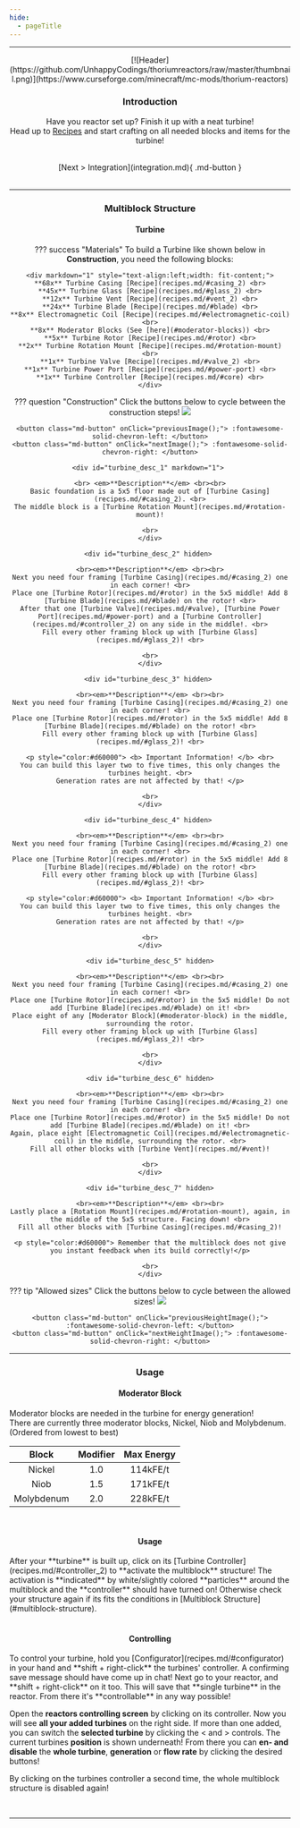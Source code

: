```yaml
---
hide:
  - pageTitle
---
```


<center>
<hr>
[![Header](https://github.com/UnhappyCodings/thoriumreactors/raw/master/thumbnail.png)](https://www.curseforge.com/minecraft/mc-mods/thorium-reactors)

### Introduction

Have you reactor set up? Finish it up with a neat turbine! <br>
Head up to [Recipes](#recipes) and start crafting on all needed blocks and items for the turbine!

<br>
[Next > Integration](integration.md){ .md-button }
<br><br>
<hr>

### Multiblock Structure

#### Turbine

??? success "Materials"
    To build a Turbine like shown below in **Construction**, you need the following blocks:

    <div markdown="1" style="text-align:left;width: fit-content;">
    **68x** Turbine Casing [Recipe](recipes.md/#casing_2) <br>
    **45x** Turbine Glass [Recipe](recipes.md/#glass_2) <br>
    **12x** Turbine Vent [Recipe](recipes.md/#vent_2) <br>
    **24x** Turbine Blade [Recipe](recipes.md/#blade) <br>
    **8x** Electromagnetic Coil [Recipe](recipes.md/#electromagnetic-coil) <br>
    **8x** Moderator Blocks (See [here](#moderator-blocks)) <br>
    **5x** Turbine Rotor [Recipe](recipes.md/#rotor) <br>
    **2x** Turbine Rotation Mount [Recipe](recipes.md/#rotation-mount) <br>
    **1x** Turbine Valve [Recipe](recipes.md/#valve_2) <br>
    **1x** Turbine Power Port [Recipe](recipes.md/#power-port) <br>
    **1x** Turbine Controller [Recipe](recipes.md/#core) <br>
    </div>

??? question "Construction"
    Click the buttons below to cycle between the construction steps!
    <img src="/img/turbine_build_1.png" id="turbine-build">

    <button class="md-button" onClick="previousImage();"> :fontawesome-solid-chevron-left: </button>
    <button class="md-button" onClick="nextImage();"> :fontawesome-solid-chevron-right: </button>

    <div id="turbine_desc_1" markdown="1"> 

    <br> <em>**Description**</em> <br><br>
    Basic foundation is a 5x5 floor made out of [Turbine Casing](recipes.md/#casing_2). <br>
    The middle block is a [Turbine Rotation Mount](recipes.md/#rotation-mount)!

    <br>
    </div>
    
    <div id="turbine_desc_2" hidden> 

    <br><em>**Description**</em> <br><br>
    Next you need four framing [Turbine Casing](recipes.md/#casing_2) one in each corner! <br>
    Place one [Turbine Rotor](recipes.md/#rotor) in the 5x5 middle! Add 8 [Turbine Blade](recipes.md/#blade) on the rotor! <br>
    After that one [Turbine Valve](recipes.md/#valve), [Turbine Power Port](recipes.md/#power-port) and a [Turbine Controller](recipes.md/#controller_2) on any side in the middle!. <br>
    Fill every other framing block up with [Turbine Glass](recipes.md/#glass_2)! <br>

    <br>
    </div>
    
    <div id="turbine_desc_3" hidden> 

    <br><em>**Description**</em> <br><br>
    Next you need four framing [Turbine Casing](recipes.md/#casing_2) one in each corner! <br>
    Place one [Turbine Rotor](recipes.md/#rotor) in the 5x5 middle! Add 8 [Turbine Blade](recipes.md/#blade) on the rotor! <br>
    Fill every other framing block up with [Turbine Glass](recipes.md/#glass_2)! <br>
    
    <p style="color:#d60000"> <b> Important Information! </b> <br>
    You can build this layer two to five times, this only changes the turbines height. <br>
    Generation rates are not affected by that! </p>
    
    <br>
    </div>
    
    <div id="turbine_desc_4" hidden> 

    <br><em>**Description**</em> <br><br>
    Next you need four framing [Turbine Casing](recipes.md/#casing_2) one in each corner! <br>
    Place one [Turbine Rotor](recipes.md/#rotor) in the 5x5 middle! Add 8 [Turbine Blade](recipes.md/#blade) on the rotor! <br>
    Fill every other framing block up with [Turbine Glass](recipes.md/#glass_2)! <br>
    
    <p style="color:#d60000"> <b> Important Information! </b> <br>
    You can build this layer two to five times, this only changes the turbines height. <br>
    Generation rates are not affected by that! </p>
    
    <br>
    </div>
    
    <div id="turbine_desc_5" hidden>

    <br><em>**Description**</em> <br><br>
    Next you need four framing [Turbine Casing](recipes.md/#casing_2) one in each corner! <br>
    Place one [Turbine Rotor](recipes.md/#rotor) in the 5x5 middle! Do not add [Turbine Blade](recipes.md/#blade) on it! <br>
    Place eight of any [Moderator Block](#moderator-block) in the middle, surrounding the rotor.
    Fill every other framing block up with [Turbine Glass](recipes.md/#glass_2)! <br>
    
    <br>
    </div>
    
    <div id="turbine_desc_6" hidden>

    <br><em>**Description**</em> <br><br>
    Next you need four framing [Turbine Casing](recipes.md/#casing_2) one in each corner! <br>
    Place one [Turbine Rotor](recipes.md/#rotor) in the 5x5 middle! Do not add [Turbine Blade](recipes.md/#blade) on it! <br>
    Again, place eight [Electromagnetic Coil](recipes.md/#electromagnetic-coil) in the middle, surrounding the rotor. <br>
    Fill all other blocks with [Turbine Vent](recipes.md/#vent)!
    
    <br>
    </div>
    
    <div id="turbine_desc_7" hidden>

    <br><em>**Description**</em> <br><br>
    Lastly place a [Rotation Mount](recipes.md/#rotation-mount), again, in the middle of the 5x5 structure. Facing down! <br>
    Fill all other blocks with [Turbine Casing](recipes.md/#casing_2)!

    <p style="color:#d60000"> Remember that the multiblock does not give you instant feedback when its build correctly!</p>
    
    <br>
    </div>

??? tip "Allowed sizes"
    Click the buttons below to cycle between the allowed sizes!
    <img src="/img/turbine_height_2.png" id="turbine-height">

    <button class="md-button" onClick="previousHeightImage();"> :fontawesome-solid-chevron-left: </button>
    <button class="md-button" onClick="nextHeightImage();"> :fontawesome-solid-chevron-right: </button>

<hr>

### Usage

#### Moderator Block

<div markdown="1" style="text-align:left;">
Moderator blocks are needed in the turbine for energy generation! <br>
There are currently three moderator blocks, Nickel, Niob and Molybdenum. (Ordered from lowest to best) <br>
</div>

|   Block    | Modifier | Max Energy |
|:----------:|:--------:|:----------:|
|   Nickel   |   1.0    |  114kFE/t  |
|    Niob    |   1.5    |  171kFE/t  |
| Molybdenum |   2.0    |  228kFE/t  |

<br>

#### Usage

<div markdown="1" style="text-align:left;">
After your **turbine** is built up, click on its [Turbine Controller](recipes.md/#controller_2) to **activate the multiblock** structure! 
The activation is **indicated** by white/slightly colored **particles** around the multiblock and the **controller** should have turned on!
Otherwise check your structure again if its fits the conditions in [Multiblock Structure](#multiblock-structure).
</div>
<br>

#### Controlling

<div markdown="1" style="text-align:left;">
To control your turbine, hold you [Configurator](recipes.md/#configurator) in your hand and **shift + right-click** the turbines' controller.
A confirming save message should have come up in chat! Next go to your reactor, and **shift + right-click** on it too.
This will save that **single turbine** in the reactor. From there it's **controllable** in any way possible!

Open the **reactors controlling screen** by clicking on its controller. Now you will see **all your added turbines** on the right side.
If more than one added, you can switch the **selected turbine** by clicking the < and > controls. The current turbines **position** is shown underneath!
From there you can **en- and disable** the **whole turbine**, **generation** or **flow rate** by clicking the desired buttons!

By clicking on the turbines controller a second time, the whole multiblock structure is disabled again!
</div>
<br>

<hr>

<script>

  function nextHeightImage() {
    let element = document.getElementById("turbine-height");
    let src = element.src;
    let nextInt = parseInt(src.split("height_")[1].split(".")[0]) + 1;
    if (nextInt <= 5) {
      element.src = "/img/turbine_height_" + nextInt + ".png";
    }
  }

  function previousHeightImage() {
    let element = document.getElementById("turbine-height");
    let src = element.src;
    let nextInt = parseInt(src.split("height_")[1].split(".")[0]) - 1;
    if (nextInt >= 2) {
      element.src = "/img/turbine_height_" + nextInt + ".png";
    }
  }

  function nextImage() {
    let element = document.getElementById("turbine-build");
    let src = element.src;
    let nextInt = parseInt(src.split("build_")[1].split(".")[0]) + 1;
    if (nextInt <= 7) {
      document.getElementById("turbine_desc_" + nextInt).hidden = false;
      document.getElementById("turbine_desc_" + (nextInt - 1)).hidden = true;
      element.src = "/img/turbine_build_" + nextInt + ".png";
    }
  }

  function previousImage() {
    let element = document.getElementById("turbine-build");
    let src = element.src;
    let nextInt = parseInt(src.split("build_")[1].split(".")[0]) - 1;
    if (nextInt >= 1) {
      document.getElementById("turbine_desc_" + nextInt).hidden = false;
      document.getElementById("turbine_desc_" + (nextInt + 1)).hidden = true;
      element.src = "/img/turbine_build_" + nextInt + ".png";
    }
  }

</script>